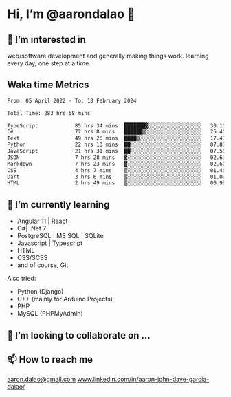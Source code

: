 # __Hi, I’m @aarondalao__ 👋 
## 👀 I’m interested in 
web/software development and generally making things work.
learning every day, one step at a time. 

## Waka time Metrics
<!--START_SECTION:waka-->

```txt
From: 05 April 2022 - To: 18 February 2024

Total Time: 283 hrs 58 mins

TypeScript            85 hrs 34 mins  ███████▓░░░░░░░░░░░░░░░░░   30.13 %
C#                    72 hrs 8 mins   ██████▒░░░░░░░░░░░░░░░░░░   25.40 %
Text                  49 hrs 26 mins  ████▒░░░░░░░░░░░░░░░░░░░░   17.41 %
Python                22 hrs 13 mins  ██░░░░░░░░░░░░░░░░░░░░░░░   07.83 %
JavaScript            21 hrs 31 mins  ██░░░░░░░░░░░░░░░░░░░░░░░   07.58 %
JSON                  7 hrs 28 mins   ▓░░░░░░░░░░░░░░░░░░░░░░░░   02.63 %
Markdown              7 hrs 23 mins   ▓░░░░░░░░░░░░░░░░░░░░░░░░   02.60 %
CSS                   4 hrs 7 mins    ▒░░░░░░░░░░░░░░░░░░░░░░░░   01.45 %
Dart                  3 hrs 6 mins    ▒░░░░░░░░░░░░░░░░░░░░░░░░   01.09 %
HTML                  2 hrs 49 mins   ▒░░░░░░░░░░░░░░░░░░░░░░░░   00.99 %
```

<!--END_SECTION:waka-->

## 🌱 I’m currently learning 

- Angular 11 | React 
- C#| .Net 7
- PostgreSQL | MS SQL | SQLite
- Javascript | Typescript
- HTML 
- CSS/SCSS
- and of course, Git 


Also tried:
- Python (Django)
- C++ (mainly for Arduino Projects)
- PHP
- MySQL (PHPMyAdmin)


## 💞️ I’m looking to collaborate on ...

## 📫 How to reach me 
aaron.dalao@gmail.com
www.linkedin.com/in/aaron-john-dave-garcia-dalao/

<!---
aarondalao/aarondalao is a ✨ special ✨ repository because its `README.md` (this file) appears on your GitHub profile.
You can click the Preview link to take a look at your changes.
--->
